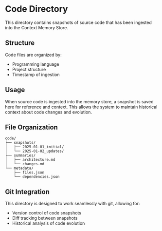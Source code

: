 # Code Directory

This directory contains snapshots of source code that has been ingested into the Context Memory Store.

## Structure

Code files are organized by:
- Programming language
- Project structure
- Timestamp of ingestion

## Usage

When source code is ingested into the memory store, a snapshot is saved here for reference and context. This allows the system to maintain historical context about code changes and evolution.

## File Organization

```
code/
├── snapshots/
│   ├── 2025-01-01_initial/
│   └── 2025-01-02_updates/
├── summaries/
│   ├── architecture.md
│   └── changes.md
└── metadata/
    ├── files.json
    └── dependencies.json
```

## Git Integration

This directory is designed to work seamlessly with git, allowing for:
- Version control of code snapshots
- Diff tracking between snapshots
- Historical analysis of code evolution
